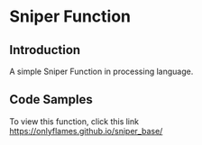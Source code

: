 # Sniper Function

## Introduction

A simple Sniper Function in processing language.

## Code Samples

To view this function, click this link https://onlyflames.github.io/sniper_base/


 
